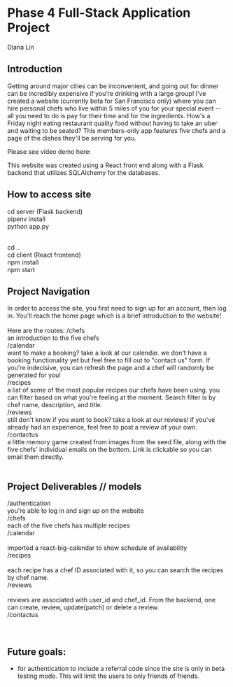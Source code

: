 # Phase 4 Full-Stack Application Project 
Diana Lin

## Introduction
Getting around major cities can be inconvenient, and going out for dinner can be incredibly expensive if you’re drinking with a large group! I’ve created a website (currently beta for San Francisco only) where you can hire personal chefs who live within 5 miles of you for your special event -- all you need to do is pay for their time and for the ingredients. How's a Friday night eating restaurant quality food without having to take an uber and waiting to be seated? This members-only app features five chefs and a page of the dishes they'll be serving for you. 

Please see video demo here: 

This website was created using a React front end along with a Flask backend that utilizes SQLAlchemy for the databases.

## How to access site 
cd server (Flask backend)<br/>
pipenv install<br/>
python app.py<br/><br/>

cd ..<br/>
cd client (React frontend)<br/>
npm install<br/>
npm start<br/>

## Project Navigation
In order to access the site, you first need to sign up for an account, then log in.
You'll reach the home page which is a brief introduction to the website! 
<br/><br/>
Here are the routes: 
/chefs<br/> 
an introduction to the five chefs <br/>
/calendar <br/> 
want to make a booking? take a look at our calendar. we don't have a booking functionality yet but feel free to fill out to "contact us" form. If you're indecisive, you can refresh the page and a chef will randomly be generated for you! <br/>
/recipes<br/> 
a list of some of the most popular recipes our chefs have been using. you can filter based on what you're feeling at the moment. Search filter is by chef name, description, and title.<br/>
/reviews <br/> 
still don't know if you want to book? take a look at our reviews! if you've already had an experience, feel free to post a review of your own.<br/>
/contactus<br/>
a little memory game created from images from the seed file, along with the five chefs' individual emails on the bottom. Link is clickable so you can email them directly.
<br/> <br/> 


## Project Deliverables // models
/authentication<br/> 
you're able to log in and sign up on the website <br />
/chefs<br/> 
each of the five chefs has multiple recipes <br/>
/calendar<br/>  
imported a react-big-calendar to show schedule of availability <br/>
/recipes<br/>  
each recipe has a chef ID associated with it, so you can search the recipes by chef name.<br/>
/reviews<br/>  
reviews are associated with user_id and chef_id. From the backend, one can create, review, update(patch) or delete a review.<br/>
/contactus<br/>
<br/><br/> 

## Future goals: 
- for authentication to include a referral code since the site is only in beta testing mode. This will limit the users to only friends of friends.

